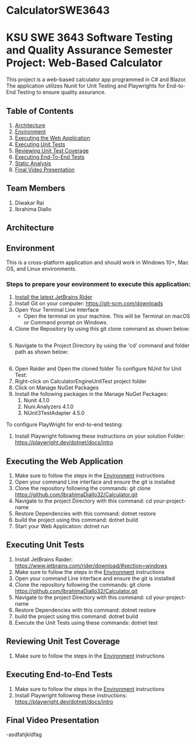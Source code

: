 # CalculatorSWE3643

# KSU SWE 3643 Software Testing and Quality Assurance Semester Project: Web-Based Calculator
This project is a web-based calculator app programmed in C# and Blazor. The application utilizes Nunit for Unit Testing and Playwrights for End-to-End Testing to ensure quality assurance. 

## Table of Contents
1. [Architecture](#Architecture)
2. [Environment](#environment)
3. [Executing the Web Application](#executing-the-web-application)
4. [Executing Unit Tests](#executing-unit-tests)
5. [Reviewing Unit Test Coverage](#reviewing-unit-test-coverage)
6. [Executing End-To-End Tests](#Executing-End-To-End-Tests)
7. [Static Analysis](#static-analysis)
8. [Final Video Presentation](#Final-Video-Presentation)
   
## Team Members
1. Diwakar Rai
2. Ibrahima Diallo

## Architecture 

## Environment
This is a cross-platform application and should work in Windows 10+, Mac OS, and Linux environments. 
### Steps to prepare your environment to execute this application: 
1. [Install the latest JetBrains Rider](#https://www.jetbrains.com/rider/download/#section=windows)
2. Install Git on your computer: https://git-scm.com/downloads
3. Open Your Terminal Line Interface
   - Open the terminal on your machine. This will be Terminal on macOS or Command prompt on Windows.
4. Clone the Repository by using this git clone command as shown below:
   ```git clone https://github.com/IbrahimaDiallo32/Calculator.git
5. Navigate to the Project Directory by using the 'cd' command and folder path as shown below:
   ```cd Calculator(name of your cloned project folder)
   
6. Open Raider and Open the cloned folder
To configure NUnit for Unit Test:
1.  Right-click on CalculatorEngineUnitTest project folder
2.  Click on Manage NuGet Packages
3. Install the following packages in the Manage NuGet Packages:
   1. Nunit 4.1.0
   2. Nuni.Analyzers 4.1.0
   3. NUnit3TestAdapter 4.5.0

To configure PlayWright for end-to-end testing: 
1. Install Playwright following these instructions on your solution Folder: https://playwright.dev/dotnet/docs/intro
   

## Executing the Web Application 
1. Make sure to follow the steps in the [Environment](#environment) instructions
2. Open your command Line interface and ensure the git is installed
3. Clone the repository following the commands: git clone https://github.com/IbrahimaDiallo32/Calculator.git
4. Navigate to the project Directory with this command: cd your-project-name
5. Restore Dependencies with this command: dotnet restore
6. build the project using this command: dotnet build
7. Start your Web Application: dotnet run 
   

## Executing Unit Tests
1. Install JetBrains Raider: https://www.jetbrains.com/rider/download/#section=windows 
2. Make sure to follow the steps in the [Environment](#environment) instructions
3. Open your command Line interface and ensure the git is installed
3. Clone the repository following the commands: git clone https://github.com/IbrahimaDiallo32/Calculator.git
4. Navigate to the project Directory with this command: cd your-project-name
5. Restore Dependencies with this command: dotnet restore
6. build the project using this command: dotnet build
7. Execute the Unit Tests using these commands: dotnet test


## Reviewing Unit Test Coverage
1.  Make sure to follow the steps in the [Environment](#environment) instructions

## Executing End-to-End Tests
1.  Make sure to follow the steps in the [Environment](#environment) instructions
2.  Install Playwright following these instructions: https://playwright.dev/dotnet/docs/intro
## Final Video Presentation
-asdfahjkldfag
